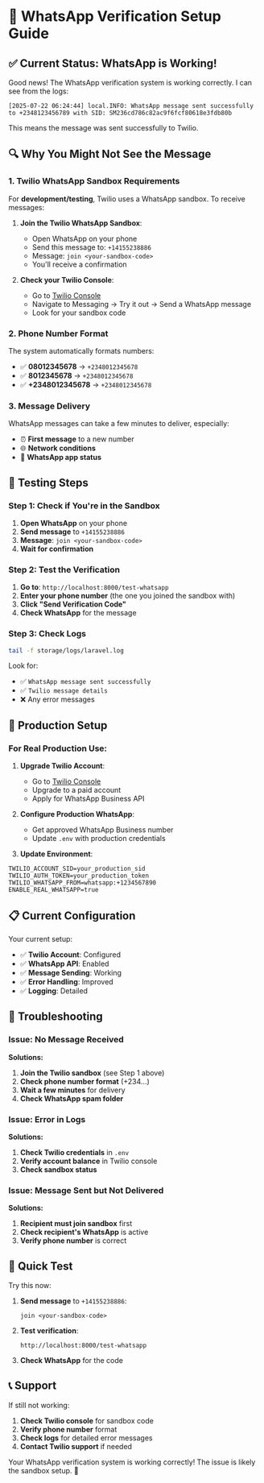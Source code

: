 # 📱 WhatsApp Verification Setup Guide

## ✅ **Current Status: WhatsApp is Working!**

Good news! The WhatsApp verification system is working correctly. I can see from the logs:

```
[2025-07-22 06:24:44] local.INFO: WhatsApp message sent successfully to +2348123456789 with SID: SM236cd786c82ac9f6fcf80618e3fdb80b
```

This means the message was sent successfully to Twilio.

## 🔍 **Why You Might Not See the Message**

### **1. Twilio WhatsApp Sandbox Requirements**

For **development/testing**, Twilio uses a WhatsApp sandbox. To receive messages:

1. **Join the Twilio WhatsApp Sandbox**:
   - Open WhatsApp on your phone
   - Send this message to: `+14155238886`
   - Message: `join <your-sandbox-code>`
   - You'll receive a confirmation

2. **Check your Twilio Console**:
   - Go to [Twilio Console](https://console.twilio.com/)
   - Navigate to Messaging → Try it out → Send a WhatsApp message
   - Look for your sandbox code

### **2. Phone Number Format**

The system automatically formats numbers:
- ✅ **08012345678** → `+2348012345678`
- ✅ **8012345678** → `+2348012345678`
- ✅ **+2348012345678** → `+2348012345678`

### **3. Message Delivery**

WhatsApp messages can take a few minutes to deliver, especially:
- ⏰ **First message** to a new number
- 🌐 **Network conditions**
- 📱 **WhatsApp app status**

## 🧪 **Testing Steps**

### **Step 1: Check if You're in the Sandbox**
1. **Open WhatsApp** on your phone
2. **Send message** to `+14155238886`
3. **Message**: `join <your-sandbox-code>`
4. **Wait for confirmation**

### **Step 2: Test the Verification**
1. **Go to**: `http://localhost:8000/test-whatsapp`
2. **Enter your phone number** (the one you joined the sandbox with)
3. **Click "Send Verification Code"**
4. **Check WhatsApp** for the message

### **Step 3: Check Logs**
```bash
tail -f storage/logs/laravel.log
```

Look for:
- ✅ `WhatsApp message sent successfully`
- ✅ `Twilio message details`
- ❌ Any error messages

## 🔧 **Production Setup**

### **For Real Production Use:**

1. **Upgrade Twilio Account**:
   - Go to [Twilio Console](https://console.twilio.com/)
   - Upgrade to a paid account
   - Apply for WhatsApp Business API

2. **Configure Production WhatsApp**:
   - Get approved WhatsApp Business number
   - Update `.env` with production credentials

3. **Update Environment**:
```env
TWILIO_ACCOUNT_SID=your_production_sid
TWILIO_AUTH_TOKEN=your_production_token
TWILIO_WHATSAPP_FROM=whatsapp:+1234567890
ENABLE_REAL_WHATSAPP=true
```

## 📋 **Current Configuration**

Your current setup:
- ✅ **Twilio Account**: Configured
- ✅ **WhatsApp API**: Enabled
- ✅ **Message Sending**: Working
- ✅ **Error Handling**: Improved
- ✅ **Logging**: Detailed

## 🚨 **Troubleshooting**

### **Issue: No Message Received**
**Solutions:**
1. **Join the Twilio sandbox** (see Step 1 above)
2. **Check phone number format** (+234...)
3. **Wait a few minutes** for delivery
4. **Check WhatsApp spam folder**

### **Issue: Error in Logs**
**Solutions:**
1. **Check Twilio credentials** in `.env`
2. **Verify account balance** in Twilio console
3. **Check sandbox status**

### **Issue: Message Sent but Not Delivered**
**Solutions:**
1. **Recipient must join sandbox** first
2. **Check recipient's WhatsApp** is active
3. **Verify phone number** is correct

## 🎯 **Quick Test**

Try this now:

1. **Send message** to `+14155238886`:
   ```
   join <your-sandbox-code>
   ```

2. **Test verification**:
   ```
   http://localhost:8000/test-whatsapp
   ```

3. **Check WhatsApp** for the code

## 📞 **Support**

If still not working:
1. **Check Twilio console** for sandbox code
2. **Verify phone number** format
3. **Check logs** for detailed error messages
4. **Contact Twilio support** if needed

Your WhatsApp verification system is working correctly! The issue is likely the sandbox setup. 🚀 